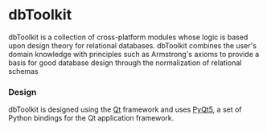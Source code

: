 # dbToolkit

dbToolkit is a collection of cross-platform modules whose logic is based upon design theory for relational databases. dbToolkit combines the user's domain knowledge with principles such as Armstrong's axioms to provide a basis for good database design through the normalization of relational schemas

### Design

dbToolkit is designed using the [Qt] framework and uses [PyQt5], a set of Python bindings for the Qt application framework.



   [Qt]: <https://www.qt.io/developers/>
   [PyQt5]: <https://riverbankcomputing.com/software/pyqt/intro>
